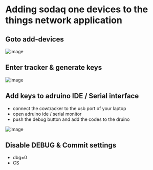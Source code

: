 # Adding sodaq one devices to the things network application

## Goto add-devices
![image](https://user-images.githubusercontent.com/653676/130445907-b1b8b12a-a607-4b29-b5fa-2df6a02dd05d.png)

## Enter tracker & generate keys
![image](https://user-images.githubusercontent.com/653676/130446194-e1317a7b-5800-45ca-a100-5680cd264813.png)

## Add keys to adruino IDE / Serial interface
* connect the cowtracker to the usb port of your laptop
* open adruino ide / serial monitor
* push the debug  button and add the codes to the druino 

![image](https://user-images.githubusercontent.com/653676/130446777-f5e11904-b9a4-4304-b64e-0fe83e0c2551.png)

## Disable DEBUG & Commit settings
* dbg=0
* CS
